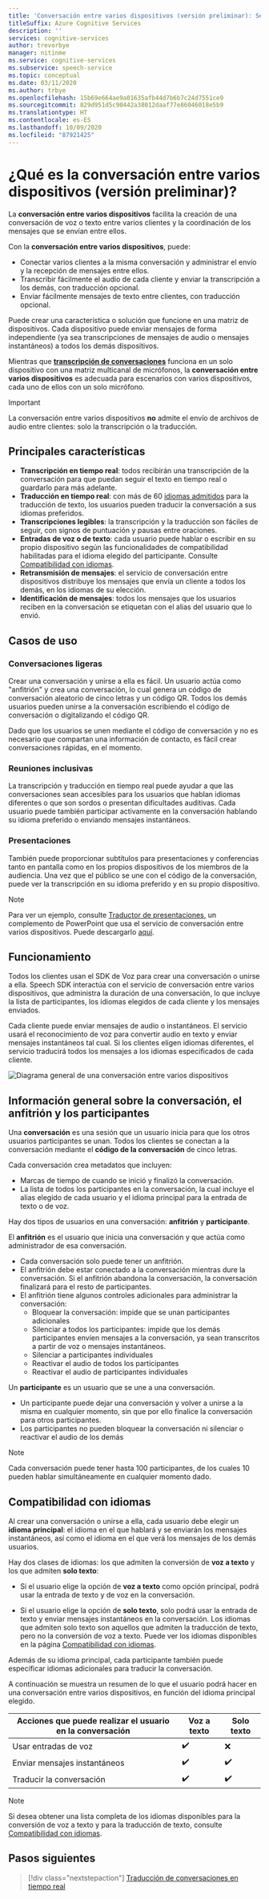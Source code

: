 ```yaml
---
title: 'Conversación entre varios dispositivos (versión preliminar): Servicio de voz'
titleSuffix: Azure Cognitive Services
description: ''
services: cognitive-services
author: trevorbye
manager: nitinme
ms.service: cognitive-services
ms.subservice: speech-service
ms.topic: conceptual
ms.date: 03/11/2020
ms.author: trbye
ms.openlocfilehash: 15b69e664ae9a01635afb44d7b6b7c24d7551ce9
ms.sourcegitcommit: 829d951d5c90442a38012daaf77e86046018e5b9
ms.translationtype: HT
ms.contentlocale: es-ES
ms.lasthandoff: 10/09/2020
ms.locfileid: "87921425"
---
```

# <a name="what-is-multi-device-conversation-preview"></a>¿Qué es la conversación entre varios dispositivos (versión preliminar)?

La **conversación entre varios dispositivos** facilita la creación de una conversación de voz o texto entre varios clientes y la coordinación de los mensajes que se envían entre ellos.

Con la **conversación entre varios dispositivos**, puede:

- Conectar varios clientes a la misma conversación y administrar el envío y la recepción de mensajes entre ellos.
- Transcribir fácilmente el audio de cada cliente y enviar la transcripción a los demás, con traducción opcional.
- Enviar fácilmente mensajes de texto entre clientes, con traducción opcional.

Puede crear una característica o solución que funcione en una matriz de dispositivos. Cada dispositivo puede enviar mensajes de forma independiente (ya sea transcripciones de mensajes de audio o mensajes instantáneos) a todos los demás dispositivos.

Mientras que [**transcripción de conversaciones**](conversation-transcription.md) funciona en un solo dispositivo con una matriz multicanal de micrófonos, la **conversación entre varios dispositivos** es adecuada para escenarios con varios dispositivos, cada uno de ellos con un solo micrófono.

>[!IMPORTANT]
> La conversación entre varios dispositivos **no** admite el envío de archivos de audio entre clientes: solo la transcripción o la traducción.

## <a name="key-features"></a>Principales características

- **Transcripción en tiempo real**: todos recibirán una transcripción de la conversación para que puedan seguir el texto en tiempo real o guardarlo para más adelante.
- **Traducción en tiempo real**: con más de 60 [idiomas admitidos](language-support.md#text-languages) para la traducción de texto, los usuarios pueden traducir la conversación a sus idiomas preferidos.
- **Transcripciones legibles**: la transcripción y la traducción son fáciles de seguir, con signos de puntuación y pausas entre oraciones.
- **Entradas de voz o de texto**: cada usuario puede hablar o escribir en su propio dispositivo según las funcionalidades de compatibilidad habilitadas para el idioma elegido del participante. Consulte [Compatibilidad con idiomas](language-support.md#speech-to-text).
- **Retransmisión de mensajes**: el servicio de conversación entre dispositivos distribuye los mensajes que envía un cliente a todos los demás, en los idiomas de su elección.
- **Identificación de mensajes**: todos los mensajes que los usuarios reciben en la conversación se etiquetan con el alias del usuario que lo envió.

## <a name="use-cases"></a>Casos de uso

### <a name="lightweight-conversations"></a>Conversaciones ligeras

Crear una conversación y unirse a ella es fácil. Un usuario actúa como "anfitrión" y crea una conversación, lo cual genera un código de conversación aleatorio de cinco letras y un código QR. Todos los demás usuarios pueden unirse a la conversación escribiendo el código de conversación o digitalizando el código QR. 

Dado que los usuarios se unen mediante el código de conversación y no es necesario que compartan una información de contacto, es fácil crear conversaciones rápidas, en el momento.

### <a name="inclusive-meetings"></a>Reuniones inclusivas

La transcripción y traducción en tiempo real puede ayudar a que las conversaciones sean accesibles para los usuarios que hablan idiomas diferentes o que son sordos o presentan dificultades auditivas. Cada usuario puede también participar activamente en la conversación hablando su idioma preferido o enviando mensajes instantáneos.

### <a name="presentations"></a>Presentaciones

También puede proporcionar subtítulos para presentaciones y conferencias tanto en pantalla como en los propios dispositivos de los miembros de la audiencia. Una vez que el público se une con el código de la conversación, puede ver la transcripción en su idioma preferido y en su propio dispositivo.

> [!NOTE]
> Para ver un ejemplo, consulte [Traductor de presentaciones](https://www.microsoft.com/translator/apps/presentation-translator/), un complemento de PowerPoint que usa el servicio de conversación entre varios dispositivos. Puede descargarlo [aquí](https://download.cnet.com/s/powerpoint-add-in/).

## <a name="how-it-works"></a>Funcionamiento

Todos los clientes usan el SDK de Voz para crear una conversación o unirse a ella. Speech SDK interactúa con el servicio de conversación entre varios dispositivos, que administra la duración de una conversación, lo que incluye la lista de participantes, los idiomas elegidos de cada cliente y los mensajes enviados.  

Cada cliente puede enviar mensajes de audio o instantáneos. El servicio usará el reconocimiento de voz para convertir audio en texto y enviar mensajes instantáneos tal cual. Si los clientes eligen idiomas diferentes, el servicio traducirá todos los mensajes a los idiomas especificados de cada cliente.

![Diagrama general de una conversación entre varios dispositivos](media/scenarios/multi-device-conversation.png)

## <a name="overview-of-conversation-host-and-participant"></a>Información general sobre la conversación, el anfitrión y los participantes

Una **conversación** es una sesión que un usuario inicia para que los otros usuarios participantes se unan. Todos los clientes se conectan a la conversación mediante el **código de la conversación** de cinco letras.

Cada conversación crea metadatos que incluyen:
-    Marcas de tiempo de cuando se inició y finalizó la conversación.
-    La lista de todos los participantes en la conversación, la cual incluye el alias elegido de cada usuario y el idioma principal para la entrada de texto o de voz.


Hay dos tipos de usuarios en una conversación: **anfitrión** y **participante**.

El **anfitrión** es el usuario que inicia una conversación y que actúa como administrador de esa conversación.
- Cada conversación solo puede tener un anfitrión.
- El anfitrión debe estar conectado a la conversación mientras dure la conversación. Si el anfitrión abandona la conversación, la conversación finalizará para el resto de participantes.
- El anfitrión tiene algunos controles adicionales para administrar la conversación: 
    - Bloquear la conversación: impide que se unan participantes adicionales
    - Silenciar a todos los participantes: impide que los demás participantes envíen mensajes a la conversación, ya sean transcritos a partir de voz o mensajes instantáneos.
    - Silenciar a participantes individuales
    - Reactivar el audio de todos los participantes
    - Reactivar el audio de participantes individuales

Un **participante** es un usuario que se une a una conversación.
- Un participante puede dejar una conversación y volver a unirse a la misma en cualquier momento, sin que por ello finalice la conversación para otros participantes.
- Los participantes no pueden bloquear la conversación ni silenciar o reactivar el audio de los demás

> [!NOTE]
> Cada conversación puede tener hasta 100 participantes, de los cuales 10 pueden hablar simultáneamente en cualquier momento dado.

## <a name="language-support"></a>Compatibilidad con idiomas

Al crear una conversación o unirse a ella, cada usuario debe elegir un **idioma principal**: el idioma en el que hablará y se enviarán los mensajes instantáneos, así como el idioma en el que verá los mensajes de los demás usuarios.

Hay dos clases de idiomas: los que admiten la conversión de **voz a texto** y los que admiten **solo texto**:
- Si el usuario elige la opción de **voz a texto** como opción principal, podrá usar la entrada de texto y de voz en la conversación.

- Si el usuario elige la opción de **solo texto**, solo podrá usar la entrada de texto y enviar mensajes instantáneos en la conversación. Los idiomas que admiten solo texto son aquellos que admiten la traducción de texto, pero no la conversión de voz a texto. Puede ver los idiomas disponibles en la página [Compatibilidad con idiomas](supported-languages.md).

Además de su idioma principal, cada participante también puede especificar idiomas adicionales para traducir la conversación.

A continuación se muestra un resumen de lo que el usuario podrá hacer en una conversación entre varios dispositivos, en función del idioma principal elegido.


| Acciones que puede realizar el usuario en la conversación | Voz a texto | Solo texto |
|-----------------------------------|----------------|------|
| Usar entradas de voz | ✔️ | ❌ |
| Enviar mensajes instantáneos | ✔️ | ✔️ |
| Traducir la conversación | ✔️ | ✔️ |

> [!NOTE]
> Si desea obtener una lista completa de los idiomas disponibles para la conversión de voz a texto y para la traducción de texto, consulte [Compatibilidad con idiomas](supported-languages.md).



## <a name="next-steps"></a>Pasos siguientes

> [!div class="nextstepaction"]
> [Traducción de conversaciones en tiempo real](quickstarts/multi-device-conversation.md)
